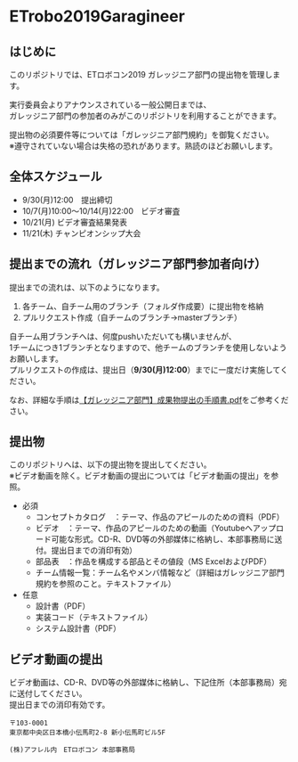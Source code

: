 # ETrobo2019Garagineer

## はじめに
このリポジトリでは、ETロボコン2019 ガレッジニア部門の提出物を管理します。  

実行委員会よりアナウンスされている一般公開日までは、  
ガレッジニア部門の参加者のみがこのリポジトリを利用することができます。  

提出物の必須要件等については「ガレッジニア部門規約」を御覧ください。  
※遵守されていない場合は失格の恐れがあります。熟読のほどお願いします。

## 全体スケジュール
* 9/30(月)12:00　提出締切
* 10/7(月)10:00～10/14(月)22:00　ビデオ審査  
* 10/21(月) ビデオ審査結果発表  
* 11/21(木) チャンピオンシップ大会

## 提出までの流れ（ガレッジニア部門参加者向け）
提出までの流れは、以下のようになります。  

1. 各チーム、自チーム用のブランチ（フォルダ作成要）に提出物を格納   　
2. プルリクエスト作成（自チームのブランチ→masterブランチ）  

自チーム用ブランチへは、何度pushいただいても構いませんが、  
1チームにつき1ブランチとなりますので、他チームのブランチを使用しないようお願いします。  
プルリクエストの作成は、提出日（__9/30(月)12:00__）までに一度だけ実施してください。  

なお、詳細な手順は[【ガレッジニア部門】成果物提出の手順書.pdf](https://github.com/ETrobocon/ETrobo2019Garagineer/blob/master/%E3%80%90%E3%82%AC%E3%83%AC%E3%83%83%E3%82%B8%E3%83%8B%E3%82%A2%E9%83%A8%E9%96%80%E3%80%91%E6%88%90%E6%9E%9C%E7%89%A9%E6%8F%90%E5%87%BA%E3%81%AE%E6%89%8B%E9%A0%86%E6%9B%B8.pdf)をご参考ください。


## 提出物
このリポジトリへは、以下の提出物を提出してください。  
※ビデオ動画を除く。ビデオ動画の提出については「ビデオ動画の提出」を参照。  

* 必須  
  * コンセプトカタログ　：テーマ、作品のアピールのための資料（PDF） 
  * ビデオ　：テーマ、作品のアピールのための動画（Youtubeへアップロード可能な形式。CD-R、DVD等の外部媒体に格納し、本部事務局に送付。提出日までの消印有効）
  * 部品表　：作品を構成する部品とその値段（MS ExcelおよびPDF） 
  * チーム情報一覧：チーム名やメンバ情報など（詳細はガレッジニア部門規約を参照のこと。テキストファイル）
* 任意  
  * 設計書（PDF）  
  * 実装コード（テキストファイル）  
  * システム設計書（PDF）  
  
## ビデオ動画の提出
ビデオ動画は、CD-R、DVD等の外部媒体に格納し、下記住所（本部事務局）宛に送付してください。  
提出日までの消印有効です。  
  
    〒103-0001  
    東京都中央区日本橋小伝馬町2-8 新小伝馬町ビル5F  
    
    (株)アフレル内　ETロボコン 本部事務局
 
